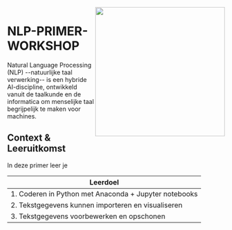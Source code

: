 <img align="right" width="300" height="300" src="https://avatars.githubusercontent.com/u/115706761?s=400&u=7c6cae892816e172b0b7eef99f2d32adb948c6ad&v=4">

# NLP-PRIMER-WORKSHOP
Natural Language Processing (NLP) --natuurlijke taal verwerking-- is een hybride AI-discipline, ontwikkeld vanuit de taalkunde en de informatica om menselijke taal begrijpelijk te maken voor machines.

## Context & Leeruitkomst

In deze primer leer je

<div align="center">

|Leerdoel|
| --------- |
| 1. Coderen in Python met Anaconda + Jupyter notebooks |
| 2. Tekstgegevens kunnen importeren en visualiseren | 
| 3. Tekstgegevens voorbewerken en opschonen |

</div>   

## 
